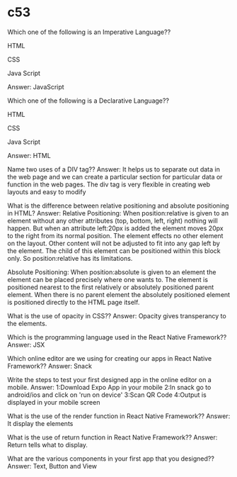 # c53



Which one of the following is an Imperative Language??

HTML

CSS

Java Script

Answer: JavaScript

Which one of the following is a Declarative Language??

HTML

CSS

Java Script

Answer: HTML

Name two uses of a DIV tag??
Answer: It helps us to separate out data in the web page and we can create a particular section for particular data or function in the web pages. The div tag is very flexible in creating web layouts and easy to modify

What is the difference between relative positioning and absolute positioning in HTML?
Answer: Relative Positioning: When position:relative is given to an element without any other attributes (top, bottom, left, right) nothing will happen. But when an attribute left:20px is added the element moves 20px to the right from its normal position. The element effects no other element on the layout. Other content will not be adjusted to fit into any gap left by the element. The child of this element can be positioned within this block only. So position:relative has its limitations.

Absolute Positioning: When position:absolute is given to an element the element can be placed precisely where one wants to. The element is positioned nearest to the first relatively or absolutely positioned parent element. When there is no parent element the absolutely positioned element is positioned directly to the HTML page itself.

What is the use of opacity in CSS??
Answer: Opacity gives transperancy to the elements.

Which is the programming language used in the React Native Framework??
Answer: JSX

Which online editor are we using for creating our apps in React Native Framework??
Answer: Snack

Write the steps to test your first designed app in the online editor on a mobile.
Answer: 1:Download Expo App in your mobile 2:In snack go to android/ios and click on 'run on device' 3:Scan QR Code 4:Output is displayed in your mobile screen

What is the use of the render function in React Native Framework??
Answer: It display the elements

What is the use of return function in React Native Framework??
Answer: Return tells what to display.

What are the various components in your first app that you designed??
Answer: Text, Button and View

